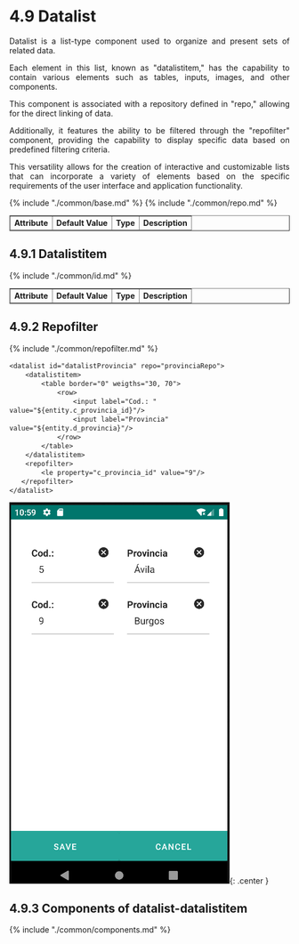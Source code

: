 # 4.9 Datalist
<div style="text-align: justify;">
<p>
Datalist is a list-type component used to organize and present sets of related data.</p> 
<p>Each element in this list, known as "datalistitem," has the capability to contain various elements such as tables, inputs, images, and other components.</p>
<p>This component is associated with a repository defined in "repo," allowing for the direct linking of data.</p>
<p>Additionally, it features the ability to be filtered through the "repofilter" component, providing the capability to display specific data based on predefined filtering criteria.</p>
<p>This versatility allows for the creation of interactive and customizable lists that can incorporate a variety of elements based on the specific requirements of the user interface and application functionality.
</p>
</div>
<table border="1">
    <thead>
        <tr>
            <th colspan="2">Attribute</th>
            <th>Default Value</th>
            <th>Type</th>
            <th>Description</th>
         </tr>
    </thead>
    <tbody>
        {% include "./common/base.md" %}
        {% include "./common/repo.md" %}
    </tbody>
</table>

## 4.9.1 Datalistitem
<table border="1">
    <thead>
        <tr>
            <th colspan="2">Attribute</th>
            <th>Default Value</th>
            <th>Type</th>
            <th>Description</th>
         </tr>
    </thead>
    <tbody>
         {% include "./common/id.md" %}
    </tbody>
</table>

## 4.9.2 Repofilter
{% include "./common/repofilter.md" %}

    <datalist id="datalistProvincia" repo="provinciaRepo">
        <datalistitem>
            <table border="0" weigths="30, 70">
                <row>
                    <input label="Cod.: " value="${entity.c_provincia_id}"/>
                    <input label="Provincia" value="${entity.d_provincia}"/>
                </row>
            </table>
        </datalistitem>
        <repofilter>
            <le property="c_provincia_id" value="9"/>
       </repofilter>
    </datalist>

![Image 1](../img/datalist.png){: .center }

## 4.9.3 Components of datalist-datalistitem
 {% include "./common/components.md" %}
